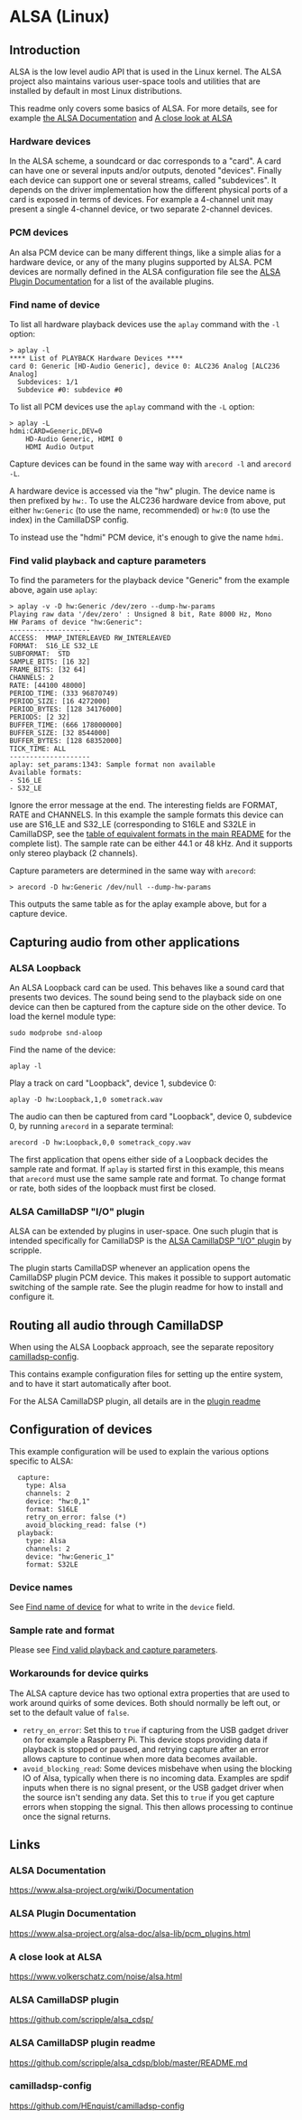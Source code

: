 # ALSA (Linux)

## Introduction

ALSA is the low level audio API that is used in the Linux kernel. The ALSA project also maintains various user-space tools and utilities that are installed by default in most Linux distributions.

This readme only covers some basics of ALSA. For more details, see for example [the ALSA Documentation](#alsa-documentation) and [A close look at ALSA](#a-close-look-at-alsa)

### Hardware devices

In the ALSA scheme, a soundcard or dac corresponds to a "card". A card can have one or several inputs and/or outputs, denoted "devices". Finally each device can support one or several streams, called "subdevices". It depends on the driver implementation how the different physical ports of a card is exposed in terms of devices. For example a 4-channel unit may present a single 4-channel device, or two separate 2-channel devices.

### PCM devices

An alsa PCM device can be many different things, like a simple alias for a hardware device, or any of the many plugins supported by ALSA. PCM devices are normally defined in the ALSA configuration file see the [ALSA Plugin Documentation](#alsa-plugin-documentation) for a list of the available plugins.

### Find name of device
To list all hardware playback devices use the `aplay` command with the `-l` option:
```
> aplay -l
**** List of PLAYBACK Hardware Devices ****
card 0: Generic [HD-Audio Generic], device 0: ALC236 Analog [ALC236 Analog]
  Subdevices: 1/1
  Subdevice #0: subdevice #0
```

To list all PCM devices use the `aplay` command with the `-L` option:
```
> aplay -L
hdmi:CARD=Generic,DEV=0
    HD-Audio Generic, HDMI 0
    HDMI Audio Output
```
Capture devices can be found in the same way with `arecord -l` and `arecord -L`.

A hardware device is accessed via the "hw" plugin. The device name is then prefixed by `hw:`. To use the ALC236 hardware device from above, put either `hw:Generic` (to use the name, recommended) or `hw:0` (to use the index) in the CamillaDSP config.

To instead use the "hdmi" PCM device, it's enough to give the name `hdmi`.


### Find valid playback and capture parameters
To find the parameters for the playback device "Generic" from the example above, again use `aplay`:
```
> aplay -v -D hw:Generic /dev/zero --dump-hw-params
Playing raw data '/dev/zero' : Unsigned 8 bit, Rate 8000 Hz, Mono
HW Params of device "hw:Generic":
--------------------
ACCESS:  MMAP_INTERLEAVED RW_INTERLEAVED
FORMAT:  S16_LE S32_LE
SUBFORMAT:  STD
SAMPLE_BITS: [16 32]
FRAME_BITS: [32 64]
CHANNELS: 2
RATE: [44100 48000]
PERIOD_TIME: (333 96870749)
PERIOD_SIZE: [16 4272000]
PERIOD_BYTES: [128 34176000]
PERIODS: [2 32]
BUFFER_TIME: (666 178000000]
BUFFER_SIZE: [32 8544000]
BUFFER_BYTES: [128 68352000]
TICK_TIME: ALL
--------------------
aplay: set_params:1343: Sample format non available
Available formats:
- S16_LE
- S32_LE
```
Ignore the error message at the end. The interesting fields are FORMAT, RATE and CHANNELS. In this example the sample formats this device can use are S16_LE and S32_LE (corresponding to S16LE and S32LE in CamillaDSP, see the [table of equivalent formats in the main README](./README.md#equivalent-formats) for the complete list). The sample rate can be either 44.1 or 48 kHz. And it supports only stereo playback (2 channels).


Capture parameters are determined in the same way with `arecord`:
```
> arecord -D hw:Generic /dev/null --dump-hw-params
```
This outputs the same table as for the aplay example above, but for a capture device. 


## Capturing audio from other applications


### ALSA Loopback
An ALSA Loopback card can be used. This behaves like a sound card that presents two devices. The sound being send to the playback side on one device can then be captured from the capture side on the other device. 
To load the kernel module type:
```
sudo modprobe snd-aloop
```
Find the name of the device:
```
aplay -l
```

Play a track on card "Loopback", device 1, subdevice 0:
```
aplay -D hw:Loopback,1,0 sometrack.wav
```
The audio can then be captured from card "Loopback", device 0, subdevice 0, by running `arecord` in a separate terminal:
```
arecord -D hw:Loopback,0,0 sometrack_copy.wav
```
The first application that opens either side of a Loopback decides the sample rate and format. If `aplay` is started first in this example, this means that `arecord` must use the same sample rate and format. 
To change format or rate, both sides of the loopback must first be closed.

### ALSA CamillaDSP "I/O" plugin

ALSA can be extended by plugins in user-space. One such plugin that is intended specifically for CamillaDSP is the [ALSA CamillaDSP "I/O" plugin](#alsa-camilladsp-plugin) by scripple.

The plugin starts CamillaDSP whenever an application opens the CamillaDSP plugin PCM device. This makes it possible to support automatic switching of the sample rate. See the plugin readme for how to install and configure it.


## Routing all audio through CamillaDSP
When using the ALSA Loopback approach, see the separate repository [camilladsp-config](#camilladsp-config).

This contains example configuration files for setting up the entire system, and to have it start automatically after boot.

For the ALSA CamillaDSP plugin, all details are in the [plugin readme](#alsa-camilladsp-plugin-readme)

## Configuration of devices

This example configuration will be used to explain the various options specific to ALSA:
```
  capture:
    type: Alsa
    channels: 2
    device: "hw:0,1"
    format: S16LE
    retry_on_error: false (*)
    avoid_blocking_read: false (*)
  playback:
    type: Alsa
    channels: 2
    device: "hw:Generic_1"
    format: S32LE
```

### Device names
See [Find name of device](#find-name-of-device) for what to write in the `device` field.

### Sample rate and format
Please see [Find valid playback and capture parameters](#find-valid-playback-and-capture-parameters).

### Workarounds for device quirks
The ALSA capture device has two optional extra properties that are used to work around quirks of some devices. 
Both should normally be left out, or set to the default value of `false`.
- `retry_on_error`: Set this to `true` if capturing from the USB gadget driver on for example a Raspberry Pi. 
  This device stops providing data if playback is stopped or paused, and retrying capture after an error 
  allows capture to continue when more data becomes available.
- `avoid_blocking_read`: Some devices misbehave when using the blocking IO of Alsa, 
  typically when there is no incoming data. Examples are spdif inputs when there is no signal present, 
  or the USB gadget driver when the source isn't sending any data. 
  Set this to `true` if you get capture errors when stopping the signal. This then allows processing to continue once the signal returns. 

## Links
### ALSA Documentation
https://www.alsa-project.org/wiki/Documentation
### ALSA Plugin Documentation
https://www.alsa-project.org/alsa-doc/alsa-lib/pcm_plugins.html
### A close look at ALSA
https://www.volkerschatz.com/noise/alsa.html
### ALSA CamillaDSP plugin
https://github.com/scripple/alsa_cdsp/
### ALSA CamillaDSP plugin readme
https://github.com/scripple/alsa_cdsp/blob/master/README.md
### camilladsp-config
https://github.com/HEnquist/camilladsp-config